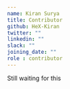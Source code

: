 ```yaml
---
name: Kiran Surya
title: Contributor
github: HeX-Kiran
twitter: ""
linkedin: ""
slack: ""
joining_date: ""
role : contributor
---
```


Still waiting for this
